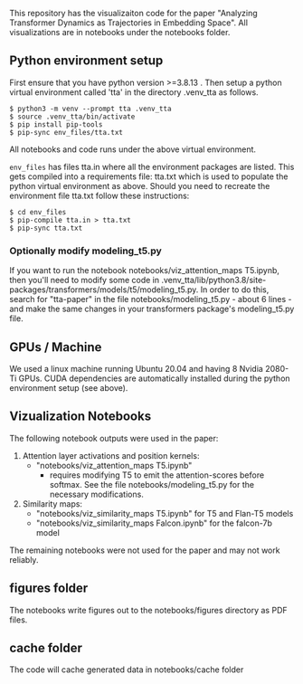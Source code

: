 This repository has the visualizaiton code for the paper "Analyzing Transformer Dynamics as Trajectories in Embedding Space".
All visualizations are in notebooks under the notebooks folder.

## Python environment setup
First ensure that you have python version >=3.8.13 .
Then setup a python virtual environment called 'tta' in the directory .venv_tta as follows.
```
$ python3 -m venv --prompt tta .venv_tta
$ source .venv_tta/bin/activate
$ pip install pip-tools
$ pip-sync env_files/tta.txt
```
All notebooks and code runs under the above virtual environment.

`env_files` has files tta.in where all the environment packages are listed. This gets compiled into a requirements file: tta.txt which is used to populate the python virtual environment as above. Should you need to recreate the environment file tta.txt follow these instructions:

```
$ cd env_files
$ pip-compile tta.in > tta.txt
$ pip-sync tta.txt
```

### Optionally modify modeling_t5.py
If you want to run the notebook notebooks/viz_attention_maps T5.ipynb, then you'll need to modify some code in .venv_tta/lib/python3.8/site-packages/transformers/models/t5/modeling_t5.py. In order to do this, search for "tta-paper" in the file notebooks/modeling_t5.py - about 6 lines - and make the same changes in your transformers package's modeling_t5.py file.


## GPUs / Machine
We used a linux machine running Ubuntu 20.04 and having 8 Nvidia 2080-Ti GPUs. CUDA dependencies are automatically installed during the python environment setup (see above).

## Vizualization Notebooks
The following notebook outputs were used in the paper:
1. Attention layer activations and position kernels:
    * "notebooks/viz_attention_maps T5.ipynb"
        * requires modifying T5 to emit the attention-scores before softmax. See the file notebooks/modeling_t5.py for the necessary modifications.
1. Similarity maps:
    * "notebooks/viz_similarity_maps T5.ipynb" for T5 and Flan-T5 models
    * "notebooks/viz_similarity_maps Falcon.ipynb" for the falcon-7b model

The remaining notebooks were not used for the paper and may not work reliably.


## figures folder
The notebooks write figures out to the notebooks/figures directory as PDF files.

## cache folder
The code will cache generated data in notebooks/cache folder
